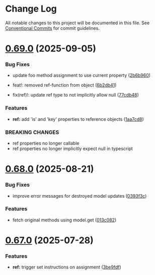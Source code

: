 # Change Log

All notable changes to this project will be documented in this file.
See [Conventional Commits](https://conventionalcommits.org) for commit guidelines.

# [0.69.0](https://github.com/gabeklein/expressive-mvc/compare/v0.68.0...v0.69.0) (2025-09-05)


### Bug Fixes

* update foo method assignment to use current property ([2b6b960](https://github.com/gabeklein/expressive-mvc/commit/2b6b9606709181b374f8ad79db39a00a624de356))


* feat!: removed ref-function from object ([6b2db41](https://github.com/gabeklein/expressive-mvc/commit/6b2db41b7047304821ff39dcd186017da1207b13))
* fix(ref)!: update ref type to not implicitly allow null ([77cdb48](https://github.com/gabeklein/expressive-mvc/commit/77cdb48746eea281162df8d740fcb4633bb6cc12))


### Features

* **ref:** add 'is' and 'key' properties to reference objects ([1aa7cd8](https://github.com/gabeklein/expressive-mvc/commit/1aa7cd8cf4f62bc6507ef1afa3e47e99832e3cd1))


### BREAKING CHANGES

* ref properties no longer callable
* ref properties no longer implicitly expect null in typescript





# [0.68.0](https://github.com/gabeklein/expressive-mvc/compare/v0.67.0...v0.68.0) (2025-08-21)


### Bug Fixes

* improve error messages for destroyed model updates ([0393f3c](https://github.com/gabeklein/expressive-mvc/commit/0393f3ca8ee73a41c35a9789a2eee12bef376eca))


### Features

* fetch original methods using model.get ([013c082](https://github.com/gabeklein/expressive-mvc/commit/013c08293a4d0d9e3845950b16e4024ddcfbb7a1))





# [0.67.0](https://github.com/gabeklein/expressive-mvc/compare/v0.66.2...v0.67.0) (2025-07-28)


### Features

* **ref:** trigger set instructions on assignment ([3be9fdf](https://github.com/gabeklein/expressive-mvc/commit/3be9fdf870f36e69717f2034141ac1ad5c09e772))
